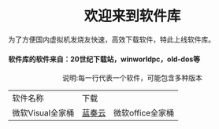 <center><h1>欢迎来到软件库</h1></center>
为了方便国内虚拟机发烧友快速，高效下载软件，特此上线软件库。
<h4>软件库的软件来自：20世纪下载站，winworldpc，old-dos等</h4>
<center>说明:每一行代表一个软件，可能包含多种版本<center>
<table border="0">
<tr>
<td>软件名称</td>
<td>下载</td>
</tr>
<tr>
<td>微软Visual全家桶</td>
<td><a href="https://wwx.lanzoux.com/b00zvb33e">蓝奏云</a></td>
<td>微软office全家桶</td>
 
</tr>
</table>
